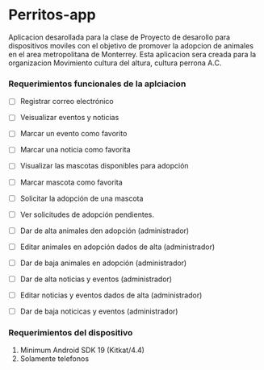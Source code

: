# Perritos-app

Aplicacion desarollada para la clase de Proyecto de desarollo para dispositivos moviles con el objetivo de promover la adopcion de animales en el area metropolitana de Monterrey. Esta aplicacion sera creada para la organizacion Movimiento cultura del altura, cultura perrona A.C. 


### Requerimientos funcionales de la aplciacion

- [ ] Registrar correo electrónico
- [ ] Veisualizar eventos y noticias
- [ ] Marcar un evento como favorito
- [ ] Marcar una noticia como favorita
- [ ] Visualizar las mascotas disponibles para adopción
- [ ] Marcar mascota como favorita
- [ ] Solicitar la adopción de una mascota
- [ ] Ver solicitudes de adopción pendientes.
- [ ] Dar de alta animales den adopción (administrador)
- [ ] Editar animales en adopción dados de alta (administrador)
- [ ] Dar de baja animales en adopción (administrador)
- [ ] Dar de alta noticias y eventos (administrador)
- [ ] Editar noticias y eventos dados de alta (administrador)
- [ ] Dar de baja noticicas y eventos (administrador)


### Requerimientos del dispositivo
1. Minimum Android SDK 19 (Kitkat/4.4)
2. Solamente telefonos
